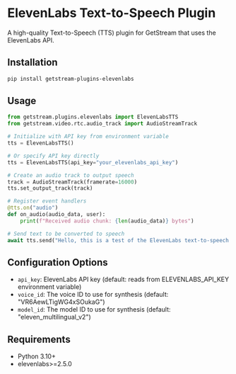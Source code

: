 # ElevenLabs Text-to-Speech Plugin

A high-quality Text-to-Speech (TTS) plugin for GetStream that uses the ElevenLabs API.

## Installation

```bash
pip install getstream-plugins-elevenlabs
```

## Usage

```python
from getstream.plugins.elevenlabs import ElevenLabsTTS
from getstream.video.rtc.audio_track import AudioStreamTrack

# Initialize with API key from environment variable
tts = ElevenLabsTTS()

# Or specify API key directly
tts = ElevenLabsTTS(api_key="your_elevenlabs_api_key")

# Create an audio track to output speech
track = AudioStreamTrack(framerate=16000)
tts.set_output_track(track)

# Register event handlers
@tts.on("audio")
def on_audio(audio_data, user):
    print(f"Received audio chunk: {len(audio_data)} bytes")

# Send text to be converted to speech
await tts.send("Hello, this is a test of the ElevenLabs text-to-speech plugin.")
```

## Configuration Options

- `api_key`: ElevenLabs API key (default: reads from ELEVENLABS_API_KEY environment variable)
- `voice_id`: The voice ID to use for synthesis (default: "VR6AewLTigWG4xSOukaG")
- `model_id`: The model ID to use for synthesis (default: "eleven_multilingual_v2")

## Requirements

- Python 3.10+
- elevenlabs>=2.5.0
